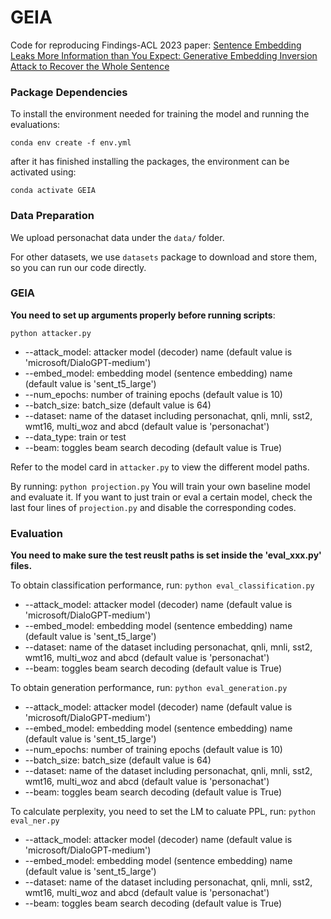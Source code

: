 # GEIA
Code for reproducing Findings-ACL 2023 paper: [Sentence Embedding Leaks More Information than You Expect: Generative Embedding Inversion Attack to Recover the Whole Sentence](https://aclanthology.org/2023.findings-acl.881/)


### Package Dependencies
To install the environment needed for training the model and running the evaluations:
```
conda env create -f env.yml
```

after it has finished installing the packages, the environment can be activated using:

```
conda activate GEIA
```

### Data Preparation
We upload personachat data under the ```data/``` folder.

For other datasets, we use ```datasets``` package to download and store them, so you can run our code directly.

### GEIA
**You need to set up arguments properly before running scripts**:

```python attacker.py```

* --attack_model: attacker model (decoder) name (default value is 'microsoft/DialoGPT-medium')
* --embed_model: embedding model (sentence embedding) name (default value is 'sent_t5_large')
* --num_epochs: number of training epochs (default value is 10)
* --batch_size: batch_size (default value is 64)
* --dataset: name of the dataset including personachat, qnli, mnli, sst2, wmt16, multi_woz and abcd (default value is 'personachat')
* --data_type: train or test
* --beam: toggles beam search decoding (default value is True)

Refer to the model card in `attacker.py` to view the different model paths.

By running:
```python projection.py```
You will train your own baseline model and evaluate it. If you want to just train or eval a certain model, check the last four lines of ```projection.py``` and disable the corresponding codes.


### Evaluation
**You need to make sure the test reuslt paths is set inside the 'eval_xxx.py' files.**

To obtain classification performance, run:
```python eval_classification.py```
* --attack_model: attacker model (decoder) name (default value is 'microsoft/DialoGPT-medium')
* --embed_model: embedding model (sentence embedding) name (default value is 'sent_t5_large')
* --dataset: name of the dataset including personachat, qnli, mnli, sst2, wmt16, multi_woz and abcd (default value is 'personachat')
* --beam: toggles beam search decoding (default value is True)

To obtain generation performance, run:
```python eval_generation.py```

* --attack_model: attacker model (decoder) name (default value is 'microsoft/DialoGPT-medium')
* --embed_model: embedding model (sentence embedding) name (default value is 'sent_t5_large')
* --num_epochs: number of training epochs (default value is 10)
* --batch_size: batch_size (default value is 64)
* --dataset: name of the dataset including personachat, qnli, mnli, sst2, wmt16, multi_woz and abcd (default value is 'personachat')
* --beam: toggles beam search decoding (default value is True)


To calculate perplexity, you need to set the LM to caluate PPL, run:
```python eval_ner.py```

* --attack_model: attacker model (decoder) name (default value is 'microsoft/DialoGPT-medium')
* --embed_model: embedding model (sentence embedding) name (default value is 'sent_t5_large')
* --dataset: name of the dataset including personachat, qnli, mnli, sst2, wmt16, multi_woz and abcd (default value is 'personachat')
* --beam: toggles beam search decoding (default value is True)
